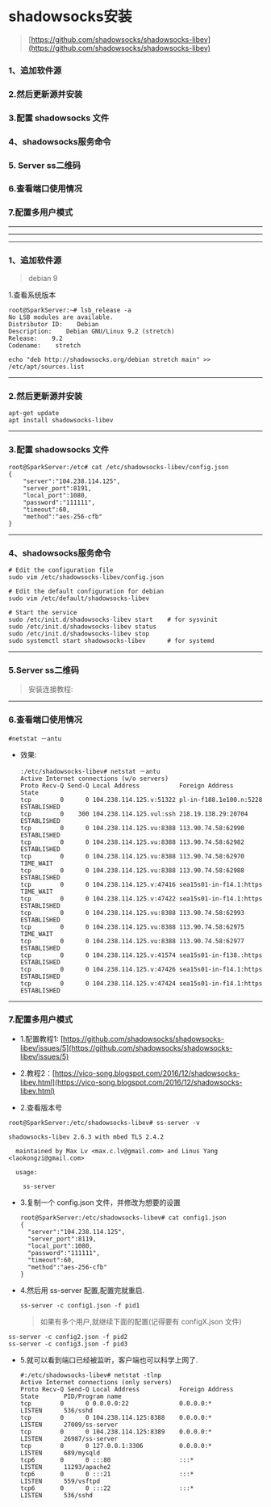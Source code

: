 # shadowsocks安装

> [https://github.com/shadowsocks/shadowsocks-libev](https://github.com/shadowsocks/shadowsocks-libev)

### 1、追加软件源

### 2.然后更新源并安装

### 3.配置 shadowsocks 文件

### 4、shadowsocks服务命令

### 5. Server ss二维码

### 6.查看端口使用情况

### 7.配置多用户模式

---

---

---

### 1、追加软件源

> debian 9

1.查看系统版本

```
root@SparkServer:~# lsb_release -a
No LSB modules are available.
Distributor ID:    Debian
Description:    Debian GNU/Linux 9.2 (stretch)
Release:    9.2
Codename:    stretch
```

```
echo "deb http://shadowsocks.org/debian stretch main" >> /etc/apt/sources.list
```

---

### 2.然后更新源并安装

```
apt-get update
apt install shadowsocks-libev

```

---

### 3.配置 shadowsocks 文件

```
root@SparkServer:/etc# cat /etc/shadowsocks-libev/config.json
{
    "server":"104.238.114.125",
    "server_port":8191,
    "local_port":1080,
    "password":"111111",
    "timeout":60,
    "method":"aes-256-cfb"
}
```

---

### 4、shadowsocks服务命令

```
# Edit the configuration file
sudo vim /etc/shadowsocks-libev/config.json

# Edit the default configuration for debian
sudo vim /etc/default/shadowsocks-libev

# Start the service
sudo /etc/init.d/shadowsocks-libev start    # for sysvinit
sudo /etc/init.d/shadowsocks-libev status
sudo /etc/init.d/shadowsocks-libev stop
sudo systemctl start shadowsocks-libev      # for systemd
```

---

### 5.Server ss二维码

> 安装连接教程:

---

### 6.查看端口使用情况

```
#netstat －antu
```

* 效果:
  ```
  :/etc/shadowsocks-libev# netstat －antu
  Active Internet connections (w/o servers)
  Proto Recv-Q Send-Q Local Address           Foreign Address         State      
  tcp        0      0 104.238.114.125.v:51322 pl-in-f188.1e100.n:5228 ESTABLISHED
  tcp        0    300 104.238.114.125.vul:ssh 218.19.138.29:20704     ESTABLISHED
  tcp        0      0 104.238.114.125.vu:8388 113.90.74.58:62990      ESTABLISHED
  tcp        0      0 104.238.114.125.vu:8388 113.90.74.58:62982      ESTABLISHED
  tcp        0      0 104.238.114.125.vu:8388 113.90.74.58:62970      TIME_WAIT  
  tcp        0      0 104.238.114.125.vu:8388 113.90.74.58:62988      ESTABLISHED
  tcp        0      0 104.238.114.125.v:47416 sea15s01-in-f14.1:https TIME_WAIT  
  tcp        0      0 104.238.114.125.v:47422 sea15s01-in-f14.1:https ESTABLISHED
  tcp        0      0 104.238.114.125.vu:8388 113.90.74.58:62993      ESTABLISHED
  tcp        0      0 104.238.114.125.vu:8388 113.90.74.58:62975      TIME_WAIT  
  tcp        0      0 104.238.114.125.vu:8388 113.90.74.58:62977      ESTABLISHED
  tcp        0      0 104.238.114.125.v:41574 sea15s01-in-f138.:https ESTABLISHED
  tcp        0      0 104.238.114.125.v:47426 sea15s01-in-f14.1:https ESTABLISHED
  tcp        0      0 104.238.114.125.v:47424 sea15s01-in-f14.1:https ESTABLISHED
  ```

---

### 7.配置多用户模式

* 1.配置教程1: [https://github.com/shadowsocks/shadowsocks-libev/issues/5](https://github.com/shadowsocks/shadowsocks-libev/issues/5)
* 2.教程2：[https://vico-song.blogspot.com/2016/12/shadowsocks-libev.html](https://vico-song.blogspot.com/2016/12/shadowsocks-libev.html)

* 2.查看版本号

```
root@SparkServer:/etc/shadowsocks-libev# ss-server -v

shadowsocks-libev 2.6.3 with mbed TLS 2.4.2

  maintained by Max Lv <max.c.lv@gmail.com> and Linus Yang <laokongzi@gmail.com>

  usage:

    ss-server
```

* 3.复制一个 config.json 文件，并修改为想要的设置

  ```
  root@SparkServer:/etc/shadowsocks-libev# cat config1.json
  {
    "server":"104.238.114.125",
    "server_port":8119,
    "local_port":1080,
    "password":"111111",
    "timeout":60,
    "method":"aes-256-cfb"
  }
  ```

* 4.然后用 ss-server 配置,配置完就重启.

  ```
  ss-server -c config1.json -f pid1
  ```

  > 如果有多个用户,就继续下面的配置\(记得要有 configX.json 文件\)

```
ss-server -c config2.json -f pid2
ss-server -c config3.json -f pid3
```

* 5.就可以看到端口已经被监听，客户端也可以科学上网了.
  ```
  #:/etc/shadowsocks-libev# netstat -tlnp
  Active Internet connections (only servers)
  Proto Recv-Q Send-Q Local Address           Foreign Address         State       PID/Program name    
  tcp        0      0 0.0.0.0:22              0.0.0.0:*               LISTEN      536/sshd            
  tcp        0      0 104.238.114.125:8388    0.0.0.0:*               LISTEN      27009/ss-server     
  tcp        0      0 104.238.114.125:8389    0.0.0.0:*               LISTEN      26987/ss-server     
  tcp        0      0 127.0.0.1:3306          0.0.0.0:*               LISTEN      689/mysqld          
  tcp6       0      0 :::80                   :::*                    LISTEN      11293/apache2       
  tcp6       0      0 :::21                   :::*                    LISTEN      559/vsftpd          
  tcp6       0      0 :::22                   :::*                    LISTEN      536/sshd
  ```



